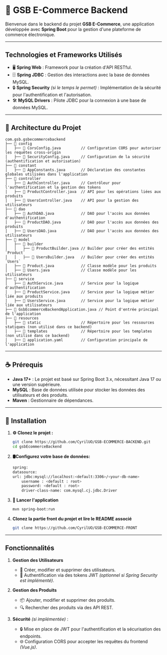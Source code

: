 # 🧨 GSB E-Commerce Backend

Bienvenue dans le backend du projet **GSB E-Commerce**, une application développée avec **Spring Boot** pour la gestion d'une plateforme de commerce électronique.

---

## **Technologies et Frameworks Utilisés**

- 🖥️ **Spring Web** : Framework pour la création d'API RESTful.
- 🗄️ **Spring JDBC** : Gestion des interactions avec la base de données MySQL.
- 🔒 **Spring Security** *(si le temps le permet)* : Implémentation de la sécurité pour l'authentification et l'autorisation.
- 🛠️ **MySQL Drivers** : Pilote JDBC pour la connexion à une base de données MySQL.

---

## 📂 **Architecture du Projet**
```plaintext
com.gsb.gsbecommercebackend
├── 📁 config
│   ├── 📝 CorsConfig.java         // Configuration CORS pour autoriser les requêtes cross-origin
│   ├── 📝 SecurityConfig.java     // Configuration de la sécurité (authentification et autorisation)
├── 📁 constant
│   ├── 📝 AppConstants.java       // Déclaration des constantes globales utilisées dans l'application
├── 📁 controller
│   ├── 📝 AuthController.java     // Contrôleur pour l'authentification et la gestion des tokens
│   ├── 📝 ProductController.java  // API pour les opérations liées aux produits
│   ├── 📝 UsersController.java    // API pour la gestion des utilisateurs
├── 📁 dao
│   ├── 📝 AuthDAO.java            // DAO pour l'accès aux données d'authentification
│   ├── 📝 ProductDAO.java         // DAO pour l'accès aux données des produits
│   ├── 📝 UsersDAO.java           // DAO pour l'accès aux données des utilisateurs
├── 📁 model
│   ├── 📁 builder
│   │   ├── 📝 ProductBuilder.java // Builder pour créer des entités `Product`
│   │   ├── 📝 UsersBuilder.java   // Builder pour créer des entités `Users`
│   ├── 📝 Product.java            // Classe modèle pour les produits
│   ├── 📝 Users.java              // Classe modèle pour les utilisateurs
├── 📁 service
│   ├── 📝 AuthService.java        // Service pour la logique d'authentification
│   ├── 📝 ProductService.java     // Service pour la logique métier liée aux produits
│   ├── 📝 UsersService.java       // Service pour la logique métier liée aux utilisateurs
├── 📝 GsbEcommerceBackendApplication.java // Point d'entrée principal de l'application
├── 📁 resources
│   ├── 📁 static                  // Répertoire pour les ressources statiques (non utilisé dans ce backend)
│   ├── 📁 templates               // Répertoire pour les templates (non utilisé dans ce backend)
│   ├── 📝 application.yaml        // Configuration principale de l'application

```
---
## **☕ Prérequis**

- **Java 17+** : Le projet est basé sur Spring Boot 3.x, nécessitant Java 17 ou une version supérieure.
- **MySQL** : Base de données utilisée pour stocker les données des utilisateurs et des produits.
- **Maven** : Gestionnaire de dépendances.

---
## **📜 Installation**

1. **⚙️ Clonez le projet :**
   ```bash
   git clone https://github.com/CyrilUO/GSB-ECOMMERCE-BACKEND.git
   cd gsbEcommerceBackend

2. **🛢️️Configurez votre base de données:**
    ```bash
    spring:
    datasource:
    url: jdbc:mysql://localhost:<default:3306>/<your-db-name>
        username : <default : root>
        password: <default : root>
        driver-class-name: com.mysql.cj.jdbc.Driver
3. **🚀 Lancer l'application**
    ```bash 
   mvn spring-boot:run

4. **Clonez la partie front du projet et lire le README associé**
    ```bash
    git clone https://github.com/CyrilUO/GSB-ECOMMERCE-FRONT
---
## **Fonctionnalités**

1. **Gestion des Utilisateurs**
    - 👤 Créer, modifier et supprimer des utilisateurs.
    - 🔐 Authentification via des tokens JWT *(optionnel si Spring Security est implémenté)*.

2. **Gestion des Produits**
    - 📦 Ajouter, modifier et supprimer des produits.
    - 🔍 Rechercher des produits via des API REST.

3. **Sécurité** *(si implémentée)* :
    - 🔒 Mise en place de JWT pour l'authentification et la sécurisation des endpoints.
    - 🌐 Configuration CORS pour accepter les requêtes du frontend *(Vue.js)*.


